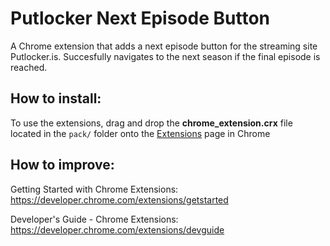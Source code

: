 # Putlocker Next Episode Button
A Chrome extension that adds a next episode button for the streaming site Putlocker.is. Succesfully navigates to the next season if the final episode is reached.

## How to install:
To use the extensions, drag and drop the **chrome_extension.crx** file located in the `pack/` folder onto the [Extensions](chrome://extensions) page in Chrome

## How to improve:
Getting Started with Chrome Extensions:
https://developer.chrome.com/extensions/getstarted

Developer's Guide - Chrome Extensions:
https://developer.chrome.com/extensions/devguide
